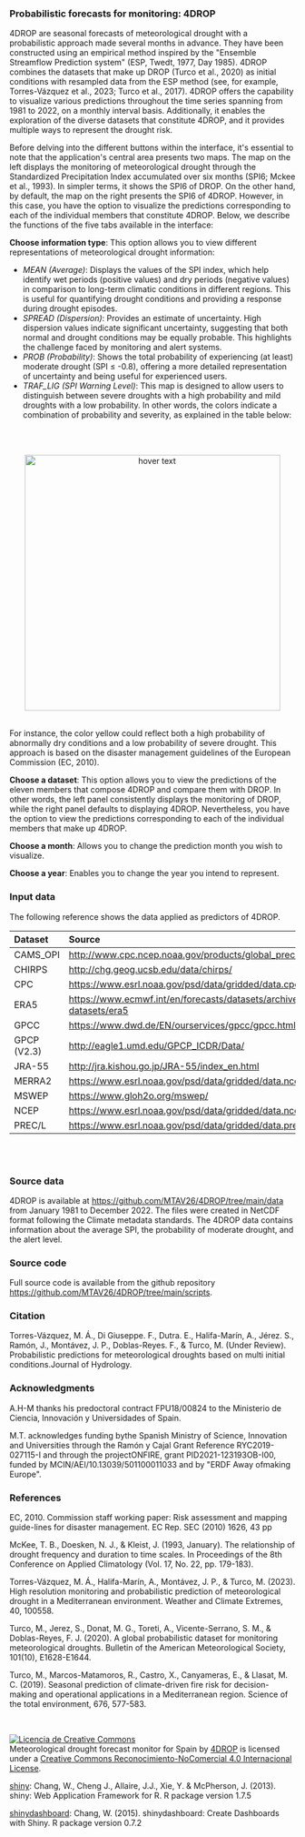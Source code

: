 ### **Probabilistic forecasts for monitoring: 4DROP**

4DROP are seasonal forecasts of meteorological drought with a probabilistic approach made several months in advance. They have been constructed using an empirical method inspired by the "Ensemble Streamflow Prediction system" (ESP, Twedt, 1977, Day 1985). 4DROP combines the datasets that make up DROP (Turco et al., 2020) as initial conditions with resampled data from the ESP method (see, for example, Torres-Vázquez et al., 2023; Turco et al., 2017). 4DROP offers the capability to visualize various predictions throughout the time series spanning from 1981 to 2022, on a monthly interval basis. Additionally, it enables the exploration of the diverse datasets that constitute 4DROP, and it provides multiple ways to represent the drought risk.

Before delving into the different buttons within the interface, it's essential to note that the application's central area presents two maps. The map on the left displays the monitoring of meteorological drought through the Standardized Precipitation Index accumulated over six months (SPI6; Mckee et al., 1993). In simpler terms, it shows the SPI6 of DROP. On the other hand, by default, the map on the right presents the SPI6 of 4DROP. However, in this case, you have the option to visualize the predictions corresponding to each of the individual members that constitute 4DROP. Below, we describe the functions of the five tabs available in the interface:

**Choose information type**: This option allows you to view different representations of meteorological drought information:
<br/>
- *MEAN (Average)*: Displays the values of the SPI index, which help identify wet periods (positive values) and dry periods (negative values) in comparison to long-term climatic conditions in different regions. This is useful for quantifying drought conditions and providing a response during drought episodes.
- *SPREAD (Dispersion)*: Provides an estimate of uncertainty. High dispersion values indicate significant uncertainty, suggesting that both normal and drought conditions may be equally probable. This highlights the challenge faced by monitoring and alert systems.
- *PROB (Probability)*: Shows the total probability of experiencing (at least) moderate drought (SPI ≤ -0.8), offering a more detailed representation of uncertainty and being useful for experienced users.
- *TRAF_LIG (SPI Warning Level)*: This map is designed to allow users to distinguish between severe droughts with a high probability and mild droughts with a low probability. In other words, the colors indicate a combination of probability and severity, as explained in the table below:
<br/>
<br/>
<p align="center">
  <img src="www/images/drought_matrix_levels.png" width="450" title="hover text">
</p>
<br/>
For instance, the color yellow could reflect both a high probability of abnormally dry conditions and a low probability of severe drought. This approach is based on the disaster management guidelines of the European Commission (EC, 2010).


**Choose a dataset**: This option allows you to view the predictions of the eleven members that compose 4DROP and compare them with DROP. In other words, the left panel consistently displays the monitoring of DROP, while the right panel defaults to displaying 4DROP. Nevertheless, you have the option to view the predictions corresponding to each of the individual members that make up 4DROP.

**Choose a month**: Allows you to change the prediction month you wish to visualize.

**Choose a year**: Enables you to change the year you intend to represent.

### Input data

The following reference shows the data applied as predictors of 4DROP. 

| Dataset  | Source |
| :------------ |:---------------|
| CAMS\_OPI | http://www.cpc.ncep.noaa.gov/products/global_precip/html/wpage.cams_opi.html       |
| CHIRPS      | http://chg.geog.ucsb.edu/data/chirps/        |
| CPC | https://www.esrl.noaa.gov/psd/data/gridded/data.cpc.globalprecip.html        |
| ERA5  | https://www.ecmwf.int/en/forecasts/datasets/archive-datasets/reanalysis-datasets/era5      |
| GPCC  | https://www.dwd.de/EN/ourservices/gpcc/gpcc.html      |
| GPCP (V2.3)      | http://eagle1.umd.edu/GPCP_ICDR/Data/ |
| JRA-55  | http://jra.kishou.go.jp/JRA-55/index_en.html      |
| MERRA2  | https://www.esrl.noaa.gov/psd/data/gridded/data.ncep.reanalysis2.html      |
| MSWEP | https://www.gloh2o.org/mswep/       |
| NCEP  | https://www.esrl.noaa.gov/psd/data/gridded/data.ncep.reanalysis2.html     |
| PREC/L | https://www.esrl.noaa.gov/psd/data/gridded/data.precl.html       |
<br/>
<br/>



### Source data
4DROP is available at https://github.com/MTAV26/4DROP/tree/main/data from January 1981 to December 2022. The files were created in NetCDF format following the Climate metadata standards.
The 4DROP data contains information about the average SPI, the probability of moderate drought, and the alert level.
### Source code
Full source code is available from the github repository https://github.com/MTAV26/4DROP/tree/main/scripts.

### Citation
Torres-Vázquez, M. Á., Di Giuseppe. F., Dutra. E., Halifa-Marín, A., Jérez. S., Ramón, J., Montávez, J. P., Doblas-Reyes. F., & Turco, M. (Under Review). Probabilistic predictions for meteorological droughts based on multi initial conditions.Journal of Hydrology.

### Acknowledgments
A.H-M thanks his predoctoral contract FPU18/00824 to the Ministerio de Ciencia, Innovación y Universidades of Spain.

M.T. acknowledges funding bythe Spanish Ministry of Science, Innovation and Universities through the Ramón y Cajal Grant Reference RYC2019-027115-I and through the projectONFIRE, grant
PID2021-123193OB-I00, funded by MCIN/AEI/10.13039/501100011033 and by "ERDF Away ofmaking Europe". 


### References
EC, 2010. Commission staff working paper: Risk assessment and mapping guide-lines for disaster management. EC Rep. SEC (2010) 1626, 43 pp

McKee, T. B., Doesken, N. J., & Kleist, J. (1993, January). The relationship of drought frequency and duration to time scales. In Proceedings of the 8th Conference on Applied Climatology (Vol. 17, No. 22, pp. 179-183).

Torres-Vázquez, M. Á., Halifa-Marín, A., Montávez, J. P., & Turco, M. (2023). High resolution monitoring and probabilistic prediction of meteorological drought in a Mediterranean environment. Weather and Climate Extremes, 40, 100558.

Turco, M., Jerez, S., Donat, M. G., Toreti, A., Vicente-Serrano, S. M., & Doblas-Reyes, F. J. (2020). A global probabilistic dataset for monitoring meteorological droughts. Bulletin of the American Meteorological Society, 101(10), E1628-E1644.

Turco, M., Marcos-Matamoros, R., Castro, X., Canyameras, E., & Llasat, M. C. (2019). Seasonal prediction of climate-driven fire risk for decision-making and operational applications in a Mediterranean region. Science of the total environment, 676, 577-583.

<br/>

<a rel="license" href="http://creativecommons.org/licenses/by-nc/4.0/"><img alt="Licencia de Creative Commons" style="border-width:0" src="https://i.creativecommons.org/l/by-nc/4.0/88x31.png" /></a><br /><span xmlns:dct="http://purl.org/dc/terms/" property="dct:title">Meteorological drought forecast monitor for Spain</span> by <a xmlns:cc="http://creativecommons.org/ns#" href="https://matv.shinyapps.io/app_4DROP/" property="cc:attributionName" rel="cc:attributionURL">4DROP</a> is licensed under a <a rel="license" href="http://creativecommons.org/licenses/by-nc/4.0/">Creative Commons Reconocimiento-NoComercial 4.0 Internacional License</a>.

<a href="http://cran.r-project.org/web/packages/shiny" target="_blank_">shiny</a>: Chang, W., Cheng J., Allaire, J.J., Xie, Y. & McPherson, J. (2013). shiny: Web Application Framework for R. R package version 1.7.5

<a href="http://cran.r-project.org/web/packages/shinydashboard" target="_blank_">shinydashboard</a>: Chang, W. (2015). shinydashboard: Create Dashboards with Shiny. R package version 0.7.2
